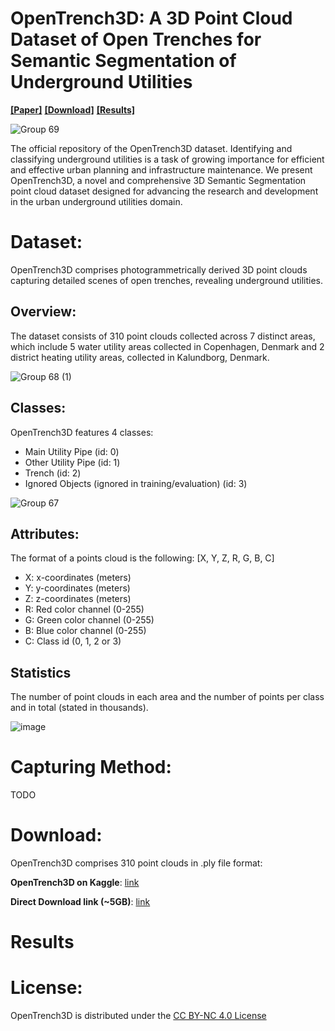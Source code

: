 # OpenTrench3D: A 3D Point Cloud Dataset of Open Trenches for Semantic Segmentation of Underground Utilities
[**[Paper]**]() [**[Download]**](#download) [**[Results]**](#results)

![Group 69](https://github.com/SimonBuusJensen/OpenTrench3D/assets/32246995/08534599-0b4a-4e17-88ee-7b9bacf99d6d)

The official repository of the OpenTrench3D dataset.
Identifying and classifying underground utilities is a task of growing importance for efficient and effective urban planning and infrastructure maintenance. 
We present OpenTrench3D, a novel and comprehensive 3D Semantic Segmentation point cloud dataset designed for advancing the research and development in the urban underground utilities domain. 

# Dataset:
OpenTrench3D comprises photogrammetrically derived 3D point clouds capturing detailed scenes of open trenches, revealing underground utilities.

## Overview:
The dataset consists of 310 point clouds collected across 7 distinct areas, which include 5 water utility areas collected in Copenhagen, Denmark and 2 district heating utility areas, collected in Kalundborg, Denmark.

![Group 68 (1)](https://github.com/SimonBuusJensen/OpenTrench3D/assets/32246995/8a90a225-10b5-469a-8fed-47a485d5173e)

## Classes:
OpenTrench3D features 4 classes: 
- Main Utility Pipe (id: 0)
- Other Utility Pipe (id: 1)
- Trench (id: 2)
- Ignored Objects (ignored in training/evaluation) (id: 3)

![Group 67](https://github.com/SimonBuusJensen/OpenTrench3D/assets/32246995/23732797-5cb0-4531-8fc3-0bacaaaef2e6)

## Attributes:
The format of a points cloud is the following: [X, Y, Z, R, G, B, C]
- X: x-coordinates (meters)
- Y: y-coordinates (meters)
- Z: z-coordinates (meters)
- R: Red color channel (0-255)
- G: Green color channel (0-255)
- B: Blue color channel (0-255)
- C: Class id (0, 1, 2 or 3)

## Statistics
The number of point clouds in each area and the number of points per class and in total (stated in thousands).

![image](https://github.com/SimonBuusJensen/OpenTrench3D/assets/32246995/7254c8a7-567c-4a72-95cf-faad7af4b446)


# Capturing Method:
TODO

# Download:
OpenTrench3D comprises 310 point clouds in .ply file format:

**OpenTrench3D on Kaggle**: [link](https://www.kaggle.com/datasets/hestogpony/opentrench3d/data?select=Examples)

**Direct Download link (~5GB)**: [link](https://www.kaggle.com/datasets/hestogpony/opentrench3d/download?datasetVersionNumber=1)


# Results

# License:
OpenTrench3D is distributed under the [CC BY-NC 4.0 License](https://creativecommons.org/licenses/by-nc/4.0/)
